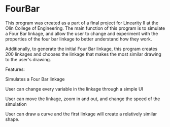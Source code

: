 # FourBar

This program was created as a part of a final project for Linearity II at the Olin College of Engineering. The main function of this program is to simulate a Four Bar linkage, and allow the user to change and experiment with the properties of the four bar linkage to better understand how they work.

Additionally, to generate the initial Four Bar linkage, this program creates 200 linkages and chooses the linkage that makes the most similar drawing to the user's drawing.


Features:

Simulates a Four Bar linkage

User can change every variable in the linkage through a simple UI

User can move the linkage, zoom in and out, and change the speed of the simulation

User can draw a curve and the first linkage will create a relatively similar shape.
